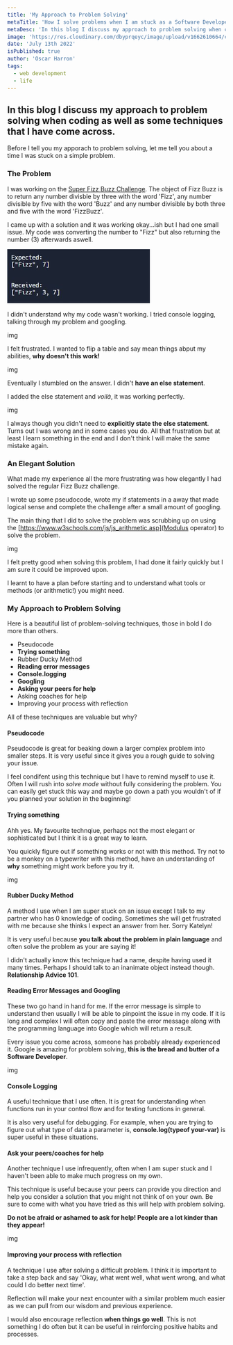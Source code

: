 ```yaml
---
title: 'My Approach to Problem Solving'
metaTitle: 'How I solve problems when I am stuck as a Software Developer.'
metaDesc: 'In this blog I discuss my approach to problem solving when coding as well as some techniques that I have come across.'
image: 'https://res.cloudinary.com/dbyprqeyc/image/upload/v1662610664/cld-sample-2.jpg'
date: 'July 13th 2022'
isPublished: true
author: 'Oscar Harron'
tags:
  - web development
  - life
---
```


## In this blog I discuss my approach to problem solving when coding as well as some techniques that I have come across.

Before I tell you my apporach to problem solving, let me tell you about a time I was stuck on a simple problem.

### The Problem

I was working on the [Super Fizz Buzz Challenge](https://replit.com/@drenchoman/Super-FizzBuzz#index.js). The object of Fizz Buzz is to return any number divisble by three with the word 'Fizz', any number divisible by five with the word 'Buzz' and any number divisible by both three and five with the word 'FizzBuzz'.

I came up with a solution and it was working okay...ish but I had one small issue. My code was converting the number to "Fizz" but also returning the number (3) afterwards aswell.

![My nonworking code](../public/blogs/my-approach/problem.jpeg)

I didn't understand why my code wasn't working. I tried console logging, talking through my problem and googling.

img

I felt frustrated. I wanted to flip a table and say mean things abput my abilities, **why doesn't this work!**

img

Eventually I stumbled on the answer. I didn't **have an else statement**.

I added the else statement and _voilà_, it was working perfectly.

img

I always though you didn't need to **explicitly state the else statement**. Turns out I was wrong and in some cases you do. All that frustration but at least I learn something in the end and I don't think I will make the same mistake again.

### An Elegant Solution

What made my experience all the more frustrating was how elegantly I had solved the regular Fizz Buzz challenge.

I wrote up some pseudocode, wrote my if statements in a away that made logical sense and complete the challenge after a small amount of googling.

The main thing that I did to solve the problem was scrubbing up on using the [https://www.w3schools.com/js/js_arithmetic.asp](Modulus operator) to solve the problem.

img

I felt pretty good when solving this problem, I had done it fairly quickly but I am sure it could be improved upon.

I learnt to have a plan before starting and to understand what tools or methods (or arithmetic!) you might need.

### My Approach to Problem Solving

Here is a beautiful list of problem-solving techniques, those in bold I do more than others.

- Pseudocode
- **Trying something**
- Rubber Ducky Method
- **Reading error messages**
- **Console.logging**
- **Googling**
- **Asking your peers for help**
- Asking coaches for help
- Improving your process with reflection

All of these techniques are valuable but why?

#### Pseudocode

Pseudocode is great for beaking down a larger complex problem into smaller steps. It is very useful since it gives you a rough guide to solving your issue.

I feel condifent using this technique but I have to remind myself to use it. Often I will rush into _solve mode_ without fully considering the problem. You can easily get stuck this way and maybe go down a path you wouldn't of if you planned your solution in the beginning!

#### Trying something

Ahh yes. My favourite technqiue, perhaps not the most elegant or sophisticated but I think it is a great way to learn.

You quickly figure out if something works or not with this method. Try not to be a monkey on a typewriter with this method, have an understanding of **why** something might work before you try it.

img

#### Rubber Ducky Method

A method I use when I am super stuck on an issue except I talk to my partner who has 0 knowledge of coding. Sometimes she will get frustrated with me because she thinks I expect an answer from her. Sorry Katelyn!

It is very useful because **you talk about the problem in plain language** and often solve the problem as your are saying it!

I didn't actually know this technique had a name, despite having used it many times. Perhaps I should talk to an inanimate object instead though. **Relationship Advice 101**.

#### Reading Error Messages and Googling

These two go hand in hand for me. If the error message is simple to understand then usually I will be able to pinpoint the issue in my code. If it is long and complex I will often copy and paste the error message along with the programming language into Google which will return a result.

Every issue you come across, someone has probably already experienced it. Google is amazing for problem solving, **this is the bread and butter of a Software Developer**.

img

#### Console Logging

A useful technique that I use often. It is great for understanding when functions run in your control flow and for testing functions in general.

It is also very useful for debugging. For example, when you are trying to figure out what type of data a parameter is, **console.log(typeof your-var)** is super useful in these situations.

#### Ask your peers/coaches for help

Another technique I use infrequently, often when I am super stuck and I haven't been able to make much progress on my own.

This technique is useful because your peers can provide you direction and help you consider a solution that you might not think of on your own. Be sure to come with what you have tried as this will help with problem solving.

**Do not be afraid or ashamed to ask for help! People are a lot kinder than they appear!**

img

#### Improving your process with reflection

A technique I use after solving a difficult problem. I think it is important to take a step back and say 'Okay, what went well, what went wrong, and what could I do better next time'.

Reflection will make your next encounter with a similar problem much easier as we can pull from our wisdom and previous experience.

I would also encourage reflection **when things go well**. This is not something I do often but it can be useful in reinforcing positive habits and processes.
